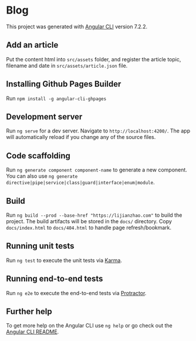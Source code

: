 # Blog

This project was generated with [Angular CLI](https://github.com/angular/angular-cli) version 7.2.2.

## Add an article

Put the content html into `src/assets` folder, and register the article topic, filename and date in `src/assets/article.json` file.

## Installing Github Pages Builder

Run `npm install -g angular-cli-ghpages`

## Development server

Run `ng serve` for a dev server. Navigate to `http://localhost:4200/`. The app will automatically reload if you change any of the source files.

## Code scaffolding

Run `ng generate component component-name` to generate a new component. You can also use `ng generate directive|pipe|service|class|guard|interface|enum|module`.

## Build

Run `ng build --prod --base-href "https://lijianzhao.com"` to build the project. The build artifacts will be stored in the `docs/` directory.
Copy `docs/index.html` to `docs/404.html` to handle page refresh/bookmark.

## Running unit tests

Run `ng test` to execute the unit tests via [Karma](https://karma-runner.github.io).

## Running end-to-end tests

Run `ng e2e` to execute the end-to-end tests via [Protractor](http://www.protractortest.org/).

## Further help

To get more help on the Angular CLI use `ng help` or go check out the [Angular CLI README](https://github.com/angular/angular-cli/blob/master/README.md).
